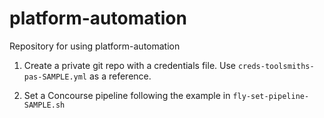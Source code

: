 # platform-automation
Repository for using platform-automation

1. Create a private git repo with a credentials file. Use `creds-toolsmiths-pas-SAMPLE.yml` as a reference.

2. Set a Concourse pipeline following the example in `fly-set-pipeline-SAMPLE.sh`


